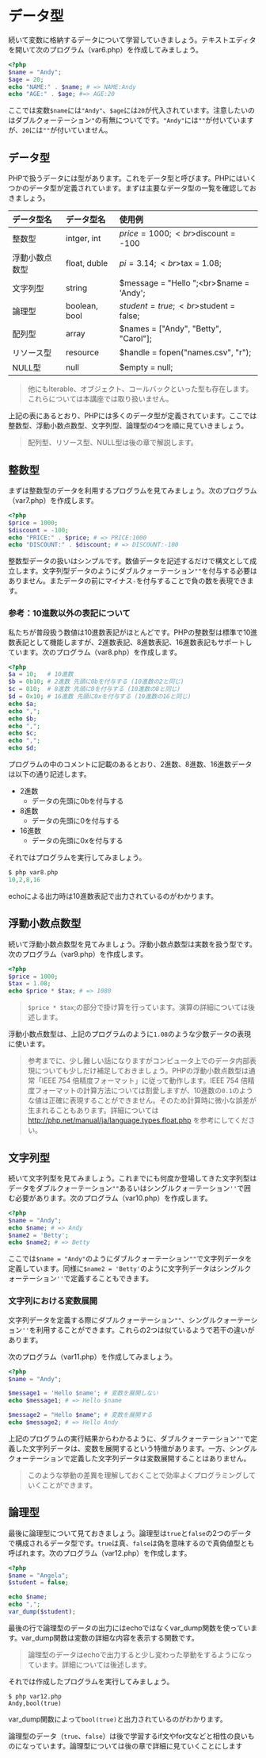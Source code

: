 # データ型

続いて変数に格納するデータについて学習していきましょう。テキストエディタを開いて次のプログラム（var6.php）を作成してみましょう。


```php
<?php
$name = "Andy";
$age = 20;
echo "NAME:" . $name; # => NAME:Andy
echo "AGE:" . $age; #=> AGE:20
```

ここでは変数`$name`には`"Andy"`、`$age`には`20`が代入されています。注意したいのはダブルクォーテーション`"`の有無についてです。`"Andy"`には`""`が付いていますが、`20`には`""`が付いていません。

## データ型

PHPで扱うデータには型があります。これをデータ型と呼びます。PHPにはいくつかのデータ型が定義されています。まずは主要なデータ型の一覧を確認しておきましょう。

|データ型名|データ型名|使用例|
|:--|:--|:--|
|整数型|intger, int|$price = 1000;<br>$discount = -100|
|浮動小数点数型|float, duble|$pi = 3.14;<br>$tax = 1.08;|
|文字列型|string|$message = "Hello ";<br>$name = 'Andy';|
|論理型|boolean, bool|$student = true;<br>$student = false;|
|配列型|array|$names = ["Andy", "Betty", "Carol"];|
|リソース型|resource|$handle = fopen("names.csv", "r");|
|NULL型|null|$empty = null;|

> 他にもIterable、オブジェクト、コールバックといった型も存在します。これらについては本講座では取り扱いません。

上記の表にあるとおり、PHPには多くのデータ型が定義されています。ここでは整数型、浮動小数点数型、文字列型、論理型の4つを順に見ていきましょう。

> 配列型、リソース型、NULL型は後の章で解説します。

## 整数型

まずは整数型のデータを利用するプログラムを見てみましょう。次のプログラム（var7.php）を作成します。

```php
<?php
$price = 1000;
$discount = -100;
echo "PRICE:" . $price; # => PRICE:1000
echo "DISCOUNT:" . $discount; # => DISCOUNT:-100
```

整数型データの扱いはシンプルです。数値データを記述するだけで構文として成立します。文字列型データのようにダブルクォーテーション`""`を付与する必要はありません。またデータの前にマイナス`-`を付与することで負の数を表現できます。

### 参考：10進数以外の表記について

私たちが普段扱う数値は10進数表記がほとんどです。PHPの整数型は標準で10進数表記として機能しますが、2進数表記、8進数表記、16進数表記もサポートしています。次のプログラム（var8.php）を作成します。

```php
<?php
$a = 10;   # 10進数
$b = 0b10; # 2進数 先頭に0bを付与する (10進数の2と同じ)
$c = 010;  # 8進数 先頭に0を付与する (10進数の8と同じ)
$d = 0x10; # 16進数 先頭に0xを付与する (10進数の16と同じ)
echo $a;
echo ",";
echo $b;
echo ",";
echo $c;
echo ",";
echo $d;
```

プログラムの中のコメントに記載のあるとおり、2進数、8進数、16進数データは以下の通り記述します。

+ 2進数
  + データの先頭に0bを付与する
+ 8進数
  + データの先頭に0を付与する
+ 16進数
  + データの先頭に0xを付与する

それではプログラムを実行してみましょう。

```php
$ php var8.php
10,2,8,16
```

echoによる出力時は10進数表記で出力されているのがわかります。


## 浮動小数点数型

続いて浮動小数点数型を見てみましょう。浮動小数点数型は実数を扱う型です。次のプログラム（var9.php）を作成します。

```php
<?php
$price = 1000;
$tax = 1.08;
echo $price * $tax; # => 1080
```

> `$price * $tax`;の部分で掛け算を行っています。演算の詳細については後述します。

浮動小数点数型は、上記のプログラムのように`1.08`のような少数データの表現に使います。

> 参考までに、少し難しい話になりますがコンピュータ上でのデータ内部表現についても少しだけ補足しておきましょう。PHPの浮動小数点数型は通常「IEEE 754 倍精度フォーマット」に従って動作します。IEEE 754 倍精度フォーマットの計算方法については割愛しますが、10進数の`0.1`のような値は正確に表現することができません。そのため計算時に微小な誤差が生まれることもあります。詳細については http://php.net/manual/ja/language.types.float.php を参考にしてください。


## 文字列型

続いて文字列型を見てみましょう。これまでにも何度か登場してきた文字列型はデータをダブルクォーテーション`""`あるいはシングルクォーテーション`''`で囲む必要があります。次のプログラム（var10.php）を作成します。

```php
<?php
$name = "Andy";
echo $name; # => Andy
$name2 = 'Betty';
echo $name2; # => Betty
```

ここでは`$name = "Andy"`のようにダブルクォーテーション`""`で文字列データを定義しています。同様に`$name2 = 'Betty'`のように文字列データはシングルクォーテーション`''`で定義することもできます。


### 文字列における変数展開

文字列データを定義する際にダブルクォーテーション`""`、シングルクォーテーション`''`を利用することができます。これらの2つは似ているようで若干の違いがあります。

次のプログラム（var11.php）を作成してみましょう。

```php
<?php
$name = "Andy";

$message1 = 'Hello $name'; # 変数を展開しない
echo $message1; # => Hello $name

$message2 = "Hello $name"; # 変数を展開する
echo $message2; # => Hello Andy
```

上記のプログラムの実行結果からわかるように、ダブルクォーテーション`""`で定義した文字列データは、変数を展開するという特徴があります。一方、シングルクォーテーションで定義した文字列データは変数展開することはありません。

> このような挙動の差異を理解しておくことで効率よくプログラミングしていくことができます。

## 論理型

最後に論理型について見ておきましょう。論理型は`true`と`false`の2つのデータで構成されるデータ型です。`true`は真、`false`は偽を意味するので真偽値型とも呼ばれます。次のプログラム（var12.php）を作成します。

```php
<?php
$name = "Angela";
$student = false;

echo $name;
echo ",";
var_dump($student);
```

最後の行で論理型のデータの出力にはechoではなくvar_dump関数を使っています。var_dump関数は変数の詳細な内容を表示する関数です。

> 論理型のデータはechoで出力すると少し変わった挙動をするようになっています。詳細については後述します。

それでは作成したプログラムを実行してみましょう。

```
$ php var12.php
Andy,bool(true)
```

var_dump関数によって`bool(true)`と出力されているのがわかります。

論理型のデータ（`true`、`false`）は後で学習するif文やfor文などと相性の良いものになっています。論理型については後の章で詳細に見ていくことにします


